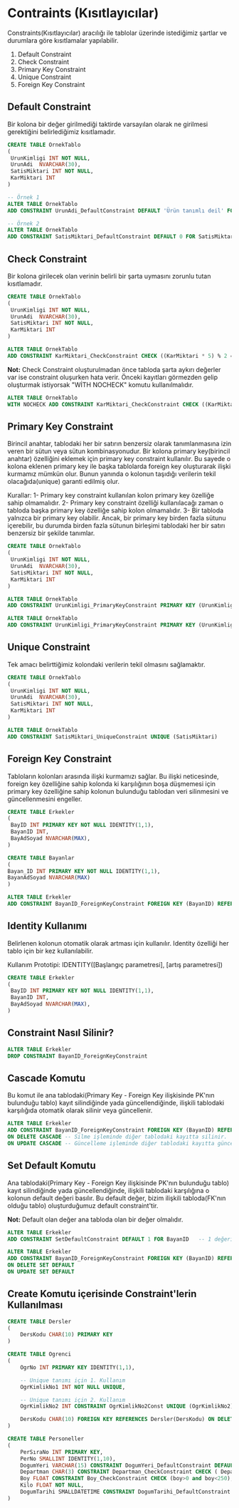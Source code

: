 # Contraints (Kısıtlayıcılar)

Constraints(Kısıtlayıcılar) aracılığı ile tablolar üzerinde istediğimiz şartlar ve durumlara göre kısıtlamalar yapılabilir.

1. Default Constraint
2. Check Constraint
3. Primary Key Constraint
4. Unique Constraint
5. Foreign Key Constraint

## Default Constraint

Bir kolona bir değer girilmediği taktirde varsayılan olarak ne girilmesi gerektiğini belirlediğimiz kısıtlamadır.

```sql
CREATE TABLE OrnekTablo
(
 UrunKimligi INT NOT NULL,
 UrunAdi  NVARCHAR(30),
 SatisMiktari INT NOT NULL,
 KarMiktari INT
)

-- Örnek 1
ALTER TABLE OrnekTablo
ADD CONSTRAINT UrunAdi_DefaultConstraint DEFAULT 'Ürün tanımlı deil' FOR UrunAdi

-- Örnek 2
ALTER TABLE OrnekTablo
ADD CONSTRAINT SatisMiktari_DefaultConstraint DEFAULT 0 FOR SatisMiktari
```

## Check Constraint

Bir kolona girilecek olan verinin belirli bir şarta uymasını zorunlu tutan kısıtlamadır.

```sql
CREATE TABLE OrnekTablo
(
 UrunKimligi INT NOT NULL,
 UrunAdi  NVARCHAR(30),
 SatisMiktari INT NOT NULL,
 KarMiktari INT
)

ALTER TABLE OrnekTablo
ADD CONSTRAINT KarMiktari_CheckConstraint CHECK ((KarMiktari * 5) % 2 = 0)
```

**Not:** Check Constraint oluşturulmadan önce tabloda şarta aykırı değerler var ise constraint oluşurken hata verir. Önceki kayıtları görmezden gelip oluşturmak istiyorsak "WİTH NOCHECK" komutu kullanılmalıdır.

```sql
ALTER TABLE OrnekTablo
WITH NOCHECK ADD CONSTRAINT KarMiktari_CheckConstraint CHECK ((KarMiktari * 5) % 2 = 0)
```

## Primary Key Constraint

Birincil anahtar, tablodaki her bir satırın benzersiz olarak tanımlanmasına izin veren bir sütun veya sütun kombinasyonudur. Bir kolona primary key(birincil anahtar) özelliğini eklemek için primary key constraint kullanılır. Bu sayede o kolona eklenen primary key ile başka tablolarda foreign key oluşturarak ilişki kurmamız mümkün olur. Bunun yanında o kolonun taşıdığı verilerin tekil olacağıda(unique) garanti edilmiş olur.

Kurallar:
1- Primary key constraint kullanılan kolon primary key özelliğe sahip olmamalıdır.
2- Primary key constraint özelliği kullanılacağı zaman o tabloda başka primary key özelliğe sahip kolon olmamalıdır.
3- Bir tabloda yalnızca bir primary key olabilir. Ancak, bir primary key birden fazla sütunu içerebilir, bu durumda birden fazla sütunun birleşimi tablodaki her bir satırı benzersiz bir şekilde tanımlar.

```sql
CREATE TABLE OrnekTablo
(
 UrunKimligi INT NOT NULL,
 UrunAdi  NVARCHAR(30),
 SatisMiktari INT NOT NULL,
 KarMiktari INT
)

ALTER TABLE OrnekTablo
ADD CONSTRAINT UrunKimligi_PrimaryKeyConstraint PRIMARY KEY (UrunKimligi)

ALTER TABLE OrnekTablo
ADD CONSTRAINT UrunKimligi_PrimaryKeyConstraint PRIMARY KEY (UrunKimligi, UrunAdi)
```

## Unique Constraint

Tek amacı belirttiğimiz kolondaki verilerin tekil olmasını sağlamaktır.

```sql
CREATE TABLE OrnekTablo
(
 UrunKimligi INT NOT NULL,
 UrunAdi  NVARCHAR(30),
 SatisMiktari INT NOT NULL,
 KarMiktari INT
)

ALTER TABLE OrnekTablo
ADD CONSTRAINT SatisMiktari_UniqueConstraint UNIQUE (SatisMiktari)
```

## Foreign Key Constraint

Tabloların kolonları arasında ilişki kurmamızı sağlar. Bu ilişki neticesinde, foreign key özelliğine sahip kolonda ki karşılığının boşa düşmemesi için primary key özelliğine sahip kolonun bulunduğu tablodan veri silinmesini ve güncellenmesini engeller.

```sql
CREATE TABLE Erkekler
(
 BayID INT PRIMARY KEY NOT NULL IDENTITY(1,1),
 BayanID INT,
 BayAdSoyad NVARCHAR(MAX),
)

CREATE TABLE Bayanlar
(
Bayan_ID INT PRIMARY KEY NOT NULL IDENTITY(1,1),
BayanAdSoyad NVARCHAR(MAX)
)

ALTER TABLE Erkekler
ADD CONSTRAINT BayanID_ForeignKeyConstraint FOREIGN KEY (BayanID) REFERENCES Bayanlar(Bayan_ID)
```

## Identity Kullanımı

Belirlenen kolonun otomatik olarak artması için kullanılır. Identity özelliği her tablo için bir kez kullanılabilir.

Kullanım Prototipi: IDENTITY([Başlangıç parametresi], [artış parametresi])

```sql
CREATE TABLE Erkekler
(
 BayID INT PRIMARY KEY NOT NULL IDENTITY(1,1),
 BayanID INT,
 BayAdSoyad NVARCHAR(MAX),
)
```

## Constraint Nasıl Silinir?

```sql
ALTER TABLE Erkekler
DROP CONSTRAINT BayanID_ForeignKeyConstraint
```

## Cascade Komutu

Bu komut ile ana tablodaki(Primary Key - Foreign Key ilişkisinde PK'nın bulunduğu tablo) kayıt silindiğinde yada güncellendiğinde, ilişkili tablodaki karşılığıda otomatik olarak silinir veya güncellenir.

```sql
ALTER TABLE Erkekler
ADD CONSTRAINT BayanID_ForeignKeyConstraint FOREIGN KEY (BayanID) REFERENCES Bayanlar(BayanID)
ON DELETE CASCADE -- Silme işleminde diğer tablodaki kayıtta silinir.
ON UPDATE CASCADE -- Güncelleme işleminde diğer tablodaki kayıtta güncellenir.
```

## Set Default Komutu

Ana tablodaki(Primary Key - Foreign Key ilişkisinde PK'nın bulunduğu tablo) kayıt silindiğinde yada güncellendiğinde, ilişkili tablodaki karşılığına o kolonun default değeri basılır. Bu default değer, bizim ilişkili tabloda(FK'nın olduğu tablo) oluşturduğumuz default constraint'tir.

**Not:** Default olan değer ana tabloda olan bir değer olmalıdır.

```sql
ALTER TABLE Erkekler
ADD CONSTRAINT SetDefaultConstraint DEFAULT 1 FOR BayanID   -- 1 değeri ana tabloda olmak zorundadır.

ALTER TABLE Erkekler
ADD CONSTRAINT BayanID_ForeignKeyConstraint FOREIGN KEY (BayanID) REFERENCES Bayanlar(BayanID)
ON DELETE SET DEFAULT
ON UPDATE SET DEFAULT
```

## Create Komutu içerisinde Constraint'lerin Kullanılması

```sql
CREATE TABLE Dersler
(
    DersKodu CHAR(10) PRIMARY KEY
)

CREATE TABLE Ogrenci
(
    OgrNo INT PRIMARY KEY IDENTITY(1,1),

    -- Unique tanımı için 1. Kullanım
    OgrKimlikNo1 INT NOT NULL UNIQUE,

    -- Unique tanımı için 2. Kullanım
    OgrKimlikNo2 INT CONSTRAINT OgrKimlikNo2Const UNIQUE (OgrKimlikNo2),

    DersKodu CHAR(10) FOREIGN KEY REFERENCES Dersler(DersKodu) ON DELETE CASCADE ON UPDATE CASCADE
)

CREATE TABLE Personeller
(
    PerSıraNo INT PRIMARY KEY,
    PerNo SMALLINT IDENTITY(1,10),
    DogumYeri VARCHAR(15) CONSTRAINT DogumYeri_DefaultConstraint DEFAULT ('İstanbul'),
    Departman CHAR(3) CONSTRAINT Departman_CheckConstraint CHECK ( Departman IN ('MUH','ARG','SAT')), -- NOT: Departman kolonuna 3 kelimeden biri yazılırsa işlem yap komutu
    Boy FLOAT CONSTRAINT Boy_CheckConstraint CHECK (boy>0 and boy<250),
    Kilo FLOAT NOT NULL,
    DogumTarihi SMALLDATETIME CONSTRAINT DogumTarihi_DefaultConstraint DEFAULT (GETDATE()) CONSTRAINT DogumTarihi__CheckConstraint CHECK (DogumTarihi<=GETDATE())
)
```
